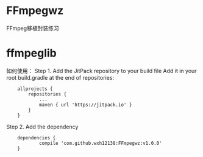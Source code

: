 # FFmpegwz
FFmpeg移植封装练习
# ffmpeglib 

如何使用：
Step 1. Add the JitPack repository to your build file
Add it in your root build.gradle at the end of repositories:

```
	allprojects {
		repositories {
			...
			maven { url 'https://jitpack.io' }
		}
	}
  ```
  Step 2. Add the dependency
  
```
	dependencies {
	        compile 'com.github.wxh12138:FFmpegwz:v1.0.0'
	}
```
